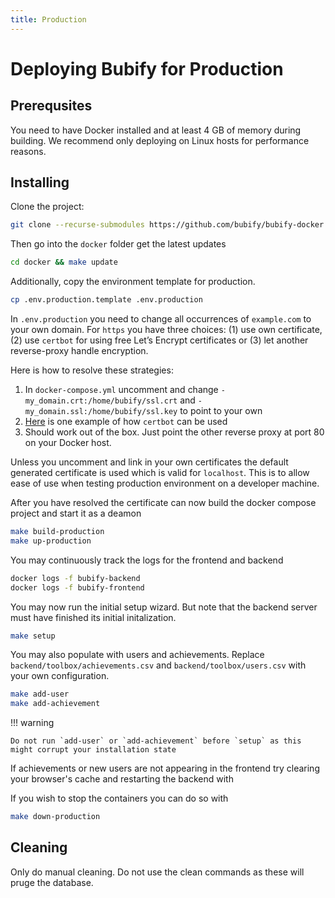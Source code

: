 ```yaml
---
title: Production
---
```

# Deploying Bubify for Production

## Prerequsites

You need to have Docker installed and at least 4 GB of memory during building. We recommend only deploying on Linux hosts for performance reasons.

## Installing

Clone the project:
``` bash
git clone --recurse-submodules https://github.com/bubify/bubify-docker.git
```

Then go into the `docker` folder get the latest updates
``` bash
cd docker && make update
```

Additionally, copy the environment template for production.
``` bash
cp .env.production.template .env.production
```

In `.env.production` you need to change all occurrences of `example.com` to your own domain. For `https` you have three choices: (1) use own certificate, (2) use `certbot` for using free Let’s Encrypt certificates or (3) let another reverse-proxy handle encryption.

Here is how to resolve these strategies:

  1. In `docker-compose.yml` uncomment and change `- my_domain.crt:/home/bubify/ssl.crt` and `- my_domain.ssl:/home/bubify/ssl.key` to point to your own
  2. [Here](https://www.nginx.com/blog/using-free-ssltls-certificates-from-lets-encrypt-with-nginx/) is one example of how `certbot` can be used
  3. Should work out of the box. Just point the other reverse proxy at port 80 on your Docker host.

Unless you uncomment and link in your own certificates the default generated certificate is used which is valid for `localhost`. This is to allow ease of use when testing production environment on a developer machine.

After you have resolved the certificate can now build the docker compose project and start it as a deamon
``` bash
make build-production
make up-production
```

You may continuously track the logs for the frontend and backend

``` bash
docker logs -f bubify-backend
docker logs -f bubify-frontend
```

You may now run the initial setup wizard. But note that the backend server must have finished its initial initalization.
``` bash
make setup
```

You may also populate with users and achievements. Replace `backend/toolbox/achievements.csv` and `backend/toolbox/users.csv` with your own configuration.
``` bash
make add-user
make add-achievement
```

!!! warning

    Do not run `add-user` or `add-achievement` before `setup` as this might corrupt your installation state

If achievements or new users are not appearing in the frontend try clearing your browser's cache and restarting the backend with

If you wish to stop the containers you can do so with
``` bash
make down-production
```

## Cleaning

Only do manual cleaning. Do not use the clean commands as these will pruge the database.
